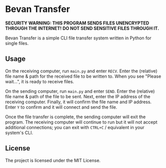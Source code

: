 # Bevan Transfer

**SECURITY WARNING: THIS PROGRAM SENDS FILES UNENCRYPTED THROUGH THE INTERNET! DO NOT SEND SENSITIVE FILES THROUGH IT.**

Bevan Transfer is a simple CLI file transfer system written in Python for single files.

## Usage

On the receiving computer, run `main.py` and enter `RECV`. Enter the (relative) file name & path for the received file to be written to. When you see "Please wait...", it is ready to receive files.

On the sending computer, run `main.py` and enter `SEND`. Enter the (relative) file name & path of the file to be sent. Next, enter the IP address of the receiving computer. Finally, it will confirm the file name and IP address. Enter `Y` to confirm and it will connect and send the file.

Once the file transfer is complete, the sending computer will exit the program. The receiving computer will continue to run but it will not accept additional connections; you can exit with `CTRL+C` / equivalent in your system's CLI.

## License

The project is licensed under the MIT License.

